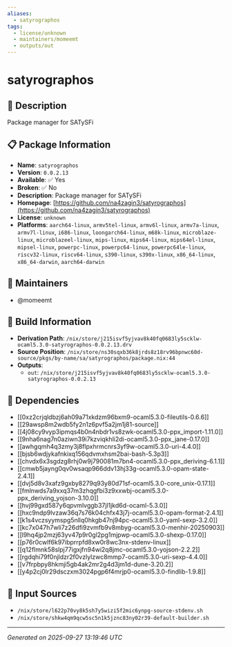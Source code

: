 ```yaml
---
aliases:
  - satyrographos
tags:
  - license/unknown
  - maintainers/momeemt
  - outputs/out
---
```


# satyrographos

## 📝 Description

Package manager for SATySFi

## 📋 Package Information

- **Name**: `satyrographos`
- **Version**: `0.0.2.13`
- **Available**: ✅ Yes
- **Broken**: ✅ No
- **Description**: Package manager for SATySFi
- **Homepage**: [https://github.com/na4zagin3/satyrographos](https://github.com/na4zagin3/satyrographos)
- **License**: `unknown`
- **Platforms**: `aarch64-linux`, `armv5tel-linux`, `armv6l-linux`, `armv7a-linux`, `armv7l-linux`, `i686-linux`, `loongarch64-linux`, `m68k-linux`, `microblaze-linux`, `microblazeel-linux`, `mips-linux`, `mips64-linux`, `mips64el-linux`, `mipsel-linux`, `powerpc-linux`, `powerpc64-linux`, `powerpc64le-linux`, `riscv32-linux`, `riscv64-linux`, `s390-linux`, `s390x-linux`, `x86_64-linux`, `x86_64-darwin`, `aarch64-darwin`
## 👥 Maintainers

- @momeemt


## 🔧 Build Information

- **Derivation Path**: `/nix/store/j215isvf5yjvav8k40fq0683ly5scklw-ocaml5.3.0-satyrographos-0.0.2.13.drv`
- **Source Position**: `/nix/store/ns30sqxb36k8jrds8z18rv96bpnwc60d-source/pkgs/by-name/sa/satyrographos/package.nix:44`
- **Outputs**:
  - `out`:  `/nix/store/j215isvf5yjvav8k40fq0683ly5scklw-ocaml5.3.0-satyrographos-0.0.2.13`

## 🔗 Dependencies

- [[0xz2crjqldbzj6ah09a71xkdzm96bxm9-ocaml5.3.0-fileutils-0.6.6]]
- [[29awsp8m2wdb5fy2n1z6pvf5a2jm1j81-source]]
- [[4j08cy9vyp3ipmqs4b0n4nbdr1vs8zwk-ocaml5.3.0-ppx_import-1.11.0]]
- [[9nha6nag7n0aziwn39i7kzviqkhli2di-ocaml5.3.0-ppx_jane-0.17.0]]
- [[awhgqmh4q3zmy3j8flpxhrmcnrs3yf9w-ocaml5.3.0-uri-4.4.0]]
- [[bjsb6wdjykafnkixq156qdvmxhsm2bai-bash-5.3p3]]
- [[chvdx6x3sgdzg8rhj0w9j790081m7bn4-ocaml5.3.0-ppx_deriving-6.1.1]]
- [[cmwb5jayng0qv0wsaqp966ddv13hj33g-ocaml5.3.0-opam-state-2.4.1]]
- [[dvj5d8v3xafz9gxby8279q93y80d71sf-ocaml5.3.0-core_unix-0.17.1]]
- [[fmlnwds7a9xxq37m3zhqgfbi3z9xxwbj-ocaml5.3.0-ppx_deriving_yojson-3.10.0]]
- [[hvj99gxd587y6qpvmlvggb37jl1jkd6d-ocaml-5.3.0]]
- [[hxc9ndp9lvzaw36q7s76k04chfx43j7j-ocaml5.3.0-opam-format-2.4.1]]
- [[k1s4vczsyymspg5nllq0hkgb47nj94pc-ocaml5.3.0-yaml-sexp-3.2.0]]
- [[kc7x047h7wli7z26dfi9zvmfb9v8mbyg-ocaml5.3.0-menhir-20250903]]
- [[l9hq4jp2mzj63yv47p9r0gl2pg1mjpwp-ocaml5.3.0-shexp-0.17.0]]
- [[p76r0cwlf6k97ibprrpfd8xw0r8wc3nx-stdenv-linux]]
- [[q12flmnk58slpj77igxjfn94wi2q8jmc-ocaml5.3.0-yojson-2.2.2]]
- [[rgdqhi79f0njldzr2f0vzlylzwc8mmp7-ocaml5.3.0-uri-sexp-4.4.0]]
- [[v7frpbpy8hkmji5gb4ak2mr2g4d3jm1d-dune-3.20.2]]
- [[y4p2cj0lr29dsczxm3024pgp6f4mrjp0-ocaml5.3.0-findlib-1.9.8]]

## 📁 Input Sources

- `/nix/store/l622p70vy8k5sh7y5wizi5f2mic6ynpg-source-stdenv.sh`
- `/nix/store/shkw4qm9qcw5sc5n1k5jznc83ny02r39-default-builder.sh`

---
*Generated on 2025-09-27 13:19:46 UTC*
